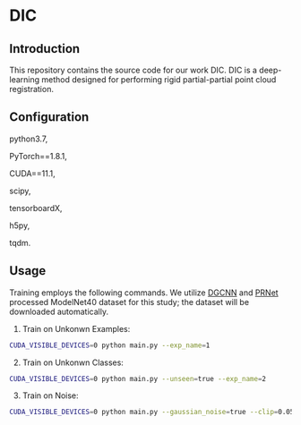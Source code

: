 # DIC

## Introduction
This repository contains the source code for our work DIC. DIC is a deep-learning method designed for performing rigid partial-partial point cloud registration. 

## Configuration
python3.7,

PyTorch==1.8.1,

CUDA==11.1,

scipy,

tensorboardX,

h5py,

tqdm.

## Usage
Training employs the following commands. We utilize [DGCNN](https://github.com/WangYueFt/dgcnn "") and [PRNet](https://github.com/WangYueFt/prnet "") processed ModelNet40 dataset for this study; the dataset will be downloaded automatically.
1. Train on Unkonwn Examples:
```sh
CUDA_VISIBLE_DEVICES=0 python main.py --exp_name=1
```

2. Train on Unkonwn Classes:
```sh
CUDA_VISIBLE_DEVICES=0 python main.py --unseen=true --exp_name=2
```

3. Train on Noise:
```sh
CUDA_VISIBLE_DEVICES=0 python main.py --gaussian_noise=true --clip=0.05 --exp_name=3 
```
